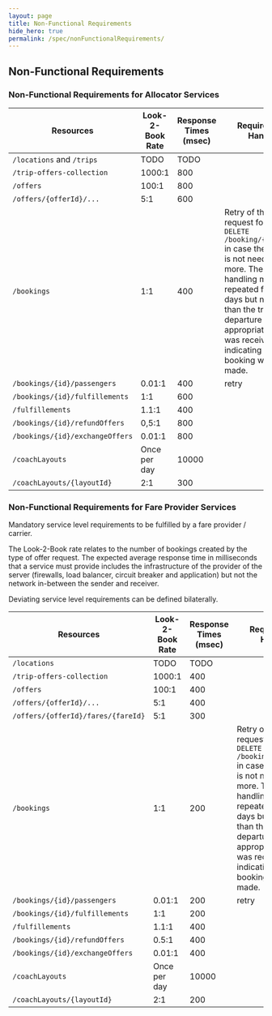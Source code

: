 ```yaml
---
layout: page
title: Non-Functional Requirements
hide_hero: true
permalink: /spec/nonFunctionalRequirements/
---
```


## Non-Functional Requirements

### Non-Functional Requirements for Allocator Services

| Resources | Look-2-Book Rate | Response Times (msec) | Required Error Handling |
|-----------|----|----|---|
|`/locations` and `/trips` | TODO | TODO | |
|`/trip-offers-collection` | 1000:1 | 800 | |
|`/offers` | 100:1 | 800 | |
|`/offers/{offerId}/...` | 5:1 | 600 | |
|`/bookings` | 1:1 | 400 | Retry of the booking request followed by a `DELETE /booking/{bookingId}` in case the booking is not needed any more. The error handling must be repeated for three days but no further than the train departure or until an appropriate reply was received indicating that the booking was not made.|
|`/bookings/{id}/passengers` | 0.01:1 | 400 | retry |
|`/bookings/{id}/fulfillements` | 1:1 | 600 | |
|`/fulfillements`| 1.1:1 | 400 | |
|`/bookings/{id}/refundOffers` | 0,5:1 | 800 | |
|`/bookings/{id}/exchangeOffers` | 0.01:1 | 800 | |
|`/coachLayouts` | Once per day | 10000 | |
|`/coachLayouts/{layoutId}` | 2:1 | 300 | |

### Non-Functional Requirements for Fare Provider Services

Mandatory service level requirements to be fulfilled by a fare provider / carrier.

The Look-2-Book rate relates to the number of bookings created by the type of offer request.
The expected average response time in milliseconds that a service must provide includes the infrastructure
of the provider of the server (firewalls, load balancer, circuit breaker and application) but not the
network in-between the sender and receiver.

Deviating service level requirements can be defined bilaterally.

| Resources | Look-2-Book Rate | Response Times (msec) | Required Error Handling |
|-----------|----|----|---|
|`/locations` | TODO | TODO | |
|`/trip-offers-collection` | 1000:1 | 400 | |
|`/offers` | 100:1 | 400 ||
|`/offers/{offerId}/...` | 5:1 | 400 ||
|`/offers/{offerId}/fares/{fareId}` | 5:1 | 300 ||
|`/bookings` | 1:1 | 200 | Retry of the booking request followed by a `DELETE /booking/{bookingId}` in case the booking is not needed any more. The error handling must be repeated for three days but no further than the train departure or until an appropriate reply was received indicating that the booking was not made.|
|`/bookings/{id}/passengers` | 0.01:1 | 200 | retry|
|`/bookings/{id}/fulfillements` | 1:1 | 200 | |
|`/fulfillements`| 1.1:1 | 400 | |
|`/bookings/{id}/refundOffers` | 0.5:1 | 400 | |
|`/bookings/{id}/exchangeOffers` | 0.01:1 | 400 | |
|`/coachLayouts` | Once per day | 10000 | |
|`/coachLayouts/{layoutId}` | 2:1 | 200 | |
